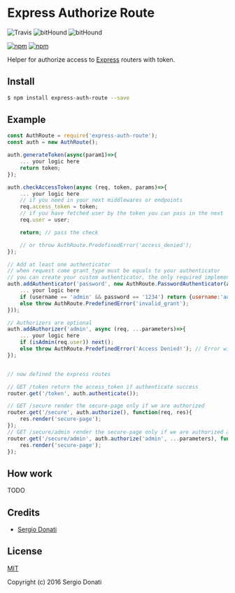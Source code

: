 # Express Authorize Route

![Travis](https://img.shields.io/travis/SergioDonati/express-auth-route.svg?style=flat-square)
![bitHound](https://img.shields.io/bithound/dependencies/github/SergioDonati/express-auth-route.svg?style=flat-square)
![bitHound](https://img.shields.io/bithound/devDependencies/github/SergioDonati/express-auth-route.svg?style=flat-square)


[![npm](https://img.shields.io/npm/v/express-auth-route.svg?style=flat-square)](https://www.npmjs.com/package/express-auth-route)
[![npm](https://img.shields.io/npm/l/express-auth-route.svg?style=flat-square)](https://www.npmjs.com/package/express-auth-route)


Helper for authorize access to [Express](http://expressjs.com/) routers with token.

## Install

```bash
$ npm install express-auth-route --save
```

## Example

```javascript
const AuthRoute = require('express-auth-route');
const auth = new AuthRoute();

auth.generateToken(async(param1)=>{
	... your logic here
	return token;
});

auth.checkAccessToken(async (req, token, params)=>{
	... your logic here
	// if you need in your next middlewares or endpoints
	req.access_token = token;
	// if you have fetched user by the token you can pass in the next
	req.user = user;

	return; // pass the check

	// or throw AuthRoute.PredefinedError('access_denied');
});

// Add at least one authenticator
// when request come grant_type must be equals to your authenticator
// you can create your custom authenticator, the only required implemented method is 'authenticate(req, done)'
auth.addAuthenticator('password', new AuthRoute.PasswordAuthenticator(async (username, password)=>{
	... your logic here
	if (username == 'admin' && password == '1234') return {username:'admin'};
	else throw AuthRoute.PredefinedError('invalid_grant');
}));

// Authorizers are optional
auth.addAuthorizer('admin', async (req, ...parameters)=>{
	... your logic here
	if (isAdmin(req.user)) next();
	else throw AuthRoute.PredefinedError('Access Denied!');	// Error will be handled by AuthRoute
});


// now defined the express routes

// GET /token return the access_token if authenticate success
router.get('/token', auth.authenticate());

// GET /secure render the secure-page only if we are authorized
router.get('/secure', auth.authorize(), function(req, res){
	res.render('secure-page');
});
// GET /secure/admin render the secure-page only if we are authorized and we pass the admin authorizer
router.get('/secure/admin', auth.authorize('admin', ...parameters), function(req, res){
	res.render('secure-page');
});
```

## How work

TODO

## Credits

- [Sergio Donati](https://github.com/SergioDonati)

## License

[MIT](LICENSE)

Copyright (c) 2016 Sergio Donati
